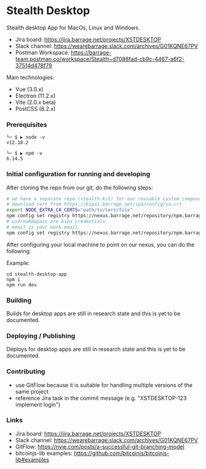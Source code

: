 # Stealth Desktop

Stealth desktop App for MacOs, Linux and Windows.
* Jira board: https://jira.barrage.net/projects/XSTDESKTOP
* Slack channel: https://wearebarrage.slack.com/archives/G01KQNE67PV
* Postman Workspace: https://barrage-team.postman.co/workspace/Stealth~d7086fad-cb9c-4467-a6f2-37514d478f79

Main technologies:
* Vue (3.0.x)
* Electron (11.2.x)
* Vite (2.0.x beta)
* PostCSS (8.2.x) 

### Prerequisites

```
└─ $ ▶ node -v
v12.18.2
```
```
└─ $ ▶ npm -v
6.14.5 
```

### Initial configuration for running and developing

After cloning the repo from our git, do the following steps:

```bash
# we have a separate repo (stealth-kit) for our reusable custom components, that lives on our nexus, so you have to do the following:
# download cert from https://bipa1.barrage.net/ipa/config/ca.crt
export NODE_EXTRA_CA_CERTS="path/to/cert/file"
npm config set registry https://nexus.barrage.net/repository/npm.barrage.net/ --global
# username&pass are bipa credentials
# email is your work email
npm config set registry https://nexus.barrage.net/repository/npm.barrage.net/
```

After configuring your local machine to point on our nexus, you can do the following:

Example:
```shell
cd stealth-desktop-app
npm i
npm run dev
```

### Building

Builds for desktop apps are still in research state and this is yet to be documented.

### Deploying / Publishing

Deploys for desktop apps are still in research state and this is yet to be documented.

### Contributing

* use GitFlow because it is suitable for handling multiple versions of the same project
* reference Jira task in the commit message (e.g. "XSTDESKTOP-123 implement login")

### Links

* Jira board: https://jira.barrage.net/projects/XSTDESKTOP
* Slack channel: https://wearebarrage.slack.com/archives/G01KQNE67PV
* GitFlow: https://nvie.com/posts/a-successful-git-branching-model
* bitcoinjs-lib examples: https://github.com/bitcoinjs/bitcoinjs-lib#examples
